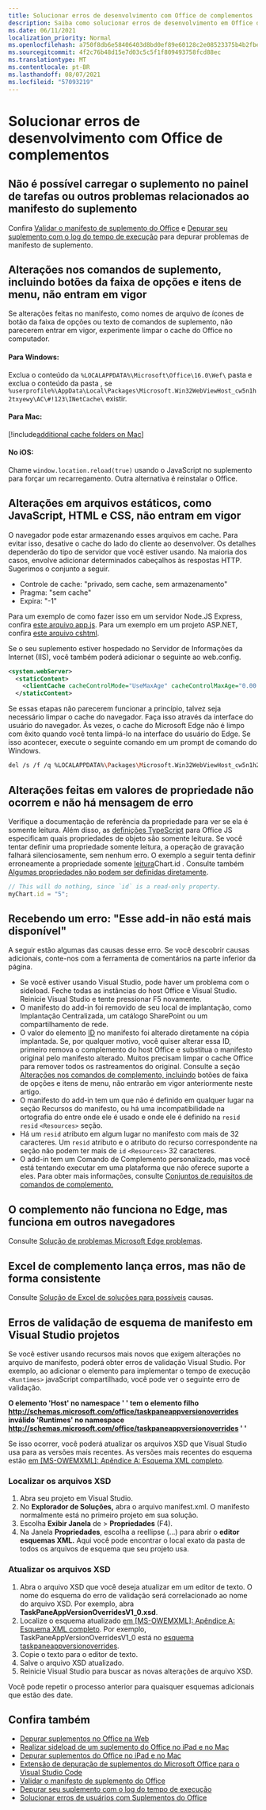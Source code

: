 ```yaml
---
title: Solucionar erros de desenvolvimento com Office de complementos
description: Saiba como solucionar erros de desenvolvimento em Office de complementos.
ms.date: 06/11/2021
localization_priority: Normal
ms.openlocfilehash: a750f8db6e58406403d8bd0ef89e60128c2e08523375b4b2fbe6a904bfbae2d4
ms.sourcegitcommit: 4f2c76b48d15e7d03c5c5f1f809493758fcd88ec
ms.translationtype: MT
ms.contentlocale: pt-BR
ms.lasthandoff: 08/07/2021
ms.locfileid: "57093219"
---
```

# <a name="troubleshoot-development-errors-with-office-add-ins"></a>Solucionar erros de desenvolvimento com Office de complementos

## <a name="add-in-doesnt-load-in-task-pane-or-other-issues-with-the-add-in-manifest"></a>Não é possível carregar o suplemento no painel de tarefas ou outros problemas relacionados ao manifesto do suplemento

Confira [Validar o manifesto de suplemento do Office](troubleshoot-manifest.md) e [Depurar seu suplemento com o log do tempo de execução](runtime-logging.md) para depurar problemas de manifesto de suplemento.

## <a name="changes-to-add-in-commands-including-ribbon-buttons-and-menu-items-do-not-take-effect"></a>Alterações nos comandos de suplemento, incluindo botões da faixa de opções e itens de menu, não entram em vigor

Se alterações feitas no manifesto, como nomes de arquivo de ícones de botão da faixa de opções ou texto de comandos de suplemento, não parecerem entrar em vigor, experimente limpar o cache do Office no computador. 

#### <a name="for-windows"></a>Para Windows:

Exclua o conteúdo da `%LOCALAPPDATA%\Microsoft\Office\16.0\Wef\` pasta e exclua o conteúdo da pasta , se `%userprofile%\AppData\Local\Packages\Microsoft.Win32WebViewHost_cw5n1h2txyewy\AC\#!123\INetCache\` existir.

#### <a name="for-mac"></a>Para Mac:

[!include[additional cache folders on Mac](../includes/mac-cache-folders.md)]

#### <a name="for-ios"></a>No iOS:

Chame `window.location.reload(true)` usando o JavaScript no suplemento para forçar um recarregamento. Outra alternativa é reinstalar o Office.

## <a name="changes-to-static-files-such-as-javascript-html-and-css-do-not-take-effect"></a>Alterações em arquivos estáticos, como JavaScript, HTML e CSS, não entram em vigor

O navegador pode estar armazenando esses arquivos em cache. Para evitar isso, desative o cache do lado do cliente ao desenvolver. Os detalhes dependerão do tipo de servidor que você estiver usando. Na maioria dos casos, envolve adicionar determinados cabeçalhos às respostas HTTP. Sugerimos o conjunto a seguir.

- Controle de cache: "privado, sem cache, sem armazenamento"
- Pragma: "sem cache"
- Expira: "-1"

Para um exemplo de como fazer isso em um servidor Node.JS Express, confira [este arquivo app.js](https://github.com/OfficeDev/Office-Add-in-NodeJS-SSO/blob/master/Complete/app.js). Para um exemplo em um projeto ASP.NET, confira [este arquivo cshtml](https://github.com/OfficeDev/Office-Add-in-ASPNET-SSO/blob/master/Complete/Office-Add-in-ASPNET-SSO-WebAPI/Views/Shared/_Layout.cshtml).

Se o seu suplemento estiver hospedado no Servidor de Informações da Internet (IIS), você também poderá adicionar o seguinte ao web.config.

```xml
<system.webServer>
  <staticContent>
    <clientCache cacheControlMode="UseMaxAge" cacheControlMaxAge="0.00:00:00" cacheControlCustom="must-revalidate" />
  </staticContent>
```

Se essas etapas não parecerem funcionar a princípio, talvez seja necessário limpar o cache do navegador. Faça isso através da interface do usuário do navegador. Às vezes, o cache do Microsoft Edge não é limpo com êxito quando você tenta limpá-lo na interface do usuário do Edge. Se isso acontecer, execute o seguinte comando em um prompt de comando do Windows.

```bash
del /s /f /q %LOCALAPPDATA%\Packages\Microsoft.Win32WebViewHost_cw5n1h2txyewy\AC\#!123\INetCache\
```

## <a name="changes-made-to-property-values-dont-happen-and-there-is-no-error-message"></a>Alterações feitas em valores de propriedade não ocorrem e não há mensagem de erro

Verifique a documentação de referência da propriedade para ver se ela é somente leitura. Além disso, as [definições TypeScript](../develop/referencing-the-javascript-api-for-office-library-from-its-cdn.md) para Office JS especificam quais propriedades de objeto são somente leitura. Se você tentar definir uma propriedade somente leitura, a operação de gravação falhará silenciosamente, sem nenhum erro. O exemplo a seguir tenta definir erroneamente a propriedade somente [leitura](/javascript/api/excel/excel.chart#id)Chart.id . Consulte também [Algumas propriedades não podem ser definidas diretamente](../develop/application-specific-api-model.md#some-properties-cannot-be-set-directly).

```js
// This will do nothing, since `id` is a read-only property.
myChart.id = "5";
```

## <a name="getting-error-this-add-in-is-no-longer-available"></a>Recebendo um erro: "Esse add-in não está mais disponível"

A seguir estão algumas das causas desse erro. Se você descobrir causas adicionais, conte-nos com a ferramenta de comentários na parte inferior da página.

- Se você estiver usando Visual Studio, pode haver um problema com o sideload. Feche todas as instâncias do host Office e Visual Studio. Reinicie Visual Studio e tente pressionar F5 novamente.
- O manifesto do add-in foi removido de seu local de implantação, como Implantação Centralizada, um catálogo SharePoint ou um compartilhamento de rede.
- O valor do elemento [ID](../reference/manifest/id.md) no manifesto foi alterado diretamente na cópia implantada. Se, por qualquer motivo, você quiser alterar essa ID, primeiro remova o complemento do host Office e substitua o manifesto original pelo manifesto alterado. Muitos precisam limpar o cache Office para remover todos os rastreamentos do original. Consulte a seção [Alterações nos comandos de complemento, incluindo](#changes-to-add-in-commands-including-ribbon-buttons-and-menu-items-do-not-take-effect) botões de faixa de opções e itens de menu, não entrarão em vigor anteriormente neste artigo.
- O manifesto do add-in tem um que não é definido em qualquer lugar na seção Recursos do manifesto, ou há uma incompatibilidade na ortografia do entre onde ele é usado e onde ele é definido na `resid` [](../reference/manifest/resources.md) `resid` `<Resources>` seção.
- Há um `resid` atributo em algum lugar no manifesto com mais de 32 caracteres. Um `resid` atributo e o atributo do recurso correspondente na seção não podem ter mais de `id` `<Resources>` 32 caracteres.
- O add-in tem um Comando de Complemento personalizado, mas você está tentando executar em uma plataforma que não oferece suporte a eles. Para obter mais informações, consulte [Conjuntos de requisitos de comandos de complemento.](../reference/requirement-sets/add-in-commands-requirement-sets.md)

## <a name="add-in-doesnt-work-on-edge-but-it-works-on-other-browsers"></a>O complemento não funciona no Edge, mas funciona em outros navegadores

Consulte [Solução de problemas Microsoft Edge problemas](../concepts/browsers-used-by-office-web-add-ins.md#troubleshooting-microsoft-edge-issues).

## <a name="excel-add-in-throws-errors-but-not-consistently"></a>Excel de complemento lança erros, mas não de forma consistente

Consulte [Solução de Excel de soluções para possíveis](../excel/excel-add-ins-troubleshooting.md) causas.

## <a name="manifest-schema-validation-errors-in-visual-studio-projects"></a>Erros de validação de esquema de manifesto em Visual Studio projetos

Se você estiver usando recursos mais novos que exigem alterações no arquivo de manifesto, poderá obter erros de validação Visual Studio. Por exemplo, ao adicionar o elemento para implementar o tempo de execução `<Runtimes>` javaScript compartilhado, você pode ver o seguinte erro de validação.

**O elemento 'Host' no namespace ' ' tem o elemento filho http://schemas.microsoft.com/office/taskpaneappversionoverrides inválido 'Runtimes' no namespace http://schemas.microsoft.com/office/taskpaneappversionoverrides ' '**

Se isso ocorrer, você poderá atualizar os arquivos XSD que Visual Studio usa para as versões mais recentes. As versões mais recentes do esquema estão [em [MS-OWEMXML]: Apêndice A: Esquema XML completo](/openspecs/office_file_formats/ms-owemxml/c6a06390-34b8-4b42-82eb-b28be12494a8).

### <a name="locate-the-xsd-files"></a>Localizar os arquivos XSD

1. Abra seu projeto em Visual Studio.
1. No **Explorador de Soluções,** abra o arquivo manifest.xml. O manifesto normalmente está no primeiro projeto em sua solução.
1. Escolha **Exibir Janela** de  >  **Propriedades** (F4).
1. Na Janela **Propriedades**, escolha a reellipse (...) para abrir o **editor esquemas XML.** Aqui você pode encontrar o local exato da pasta de todos os arquivos de esquema que seu projeto usa.

### <a name="update-the-xsd-files"></a>Atualizar os arquivos XSD

1. Abra o arquivo XSD que você deseja atualizar em um editor de texto. O nome do esquema do erro de validação será correlacionado ao nome do arquivo XSD. Por exemplo, abra **TaskPaneAppVersionOverridesV1_0.xsd**.
1. Localize o esquema atualizado [em [MS-OWEMXML]: Apêndice A: Esquema XML completo](/openspecs/office_file_formats/ms-owemxml/c6a06390-34b8-4b42-82eb-b28be12494a8). Por exemplo, TaskPaneAppVersionOverridesV1_0 está no [esquema taskpaneappversionoverrides](/openspecs/office_file_formats/ms-owemxml/82e93ec5-de22-42a8-86e3-353c8336aa40).
1. Copie o texto para o editor de texto.
1. Salve o arquivo XSD atualizado.
1. Reinicie Visual Studio para buscar as novas alterações de arquivo XSD.

Você pode repetir o processo anterior para quaisquer esquemas adicionais que estão des date.

## <a name="see-also"></a>Confira também

- [Depurar suplementos no Office na Web](debug-add-ins-in-office-online.md)
- [Realizar sideload de um suplemento do Office no iPad e no Mac](sideload-an-office-add-in-on-ipad-and-mac.md)  
- [Depurar suplementos do Office no iPad e no Mac](debug-office-add-ins-on-ipad-and-mac.md)  
- [Extensão de depuração de suplementos do Microsoft Office para o Visual Studio Code](debug-with-vs-extension.md)
- [Validar o manifesto de suplemento do Office](troubleshoot-manifest.md)
- [Depurar seu suplemento com o log do tempo de execução](runtime-logging.md)
- [Solucionar erros de usuários com Suplementos do Office](testing-and-troubleshooting.md)
